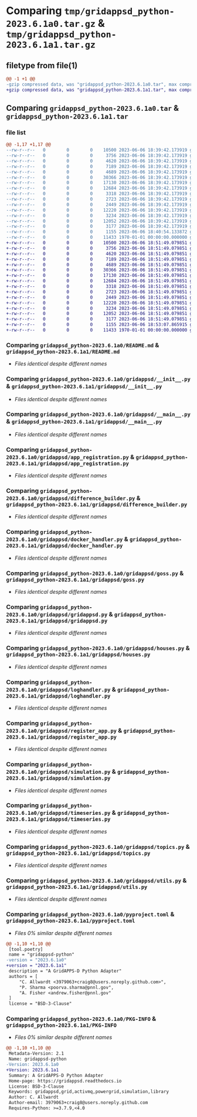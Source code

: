 # Comparing `tmp/gridappsd_python-2023.6.1a0.tar.gz` & `tmp/gridappsd_python-2023.6.1a1.tar.gz`

## filetype from file(1)

```diff
@@ -1 +1 @@
-gzip compressed data, was "gridappsd_python-2023.6.1a0.tar", max compression
+gzip compressed data, was "gridappsd_python-2023.6.1a1.tar", max compression
```

## Comparing `gridappsd_python-2023.6.1a0.tar` & `gridappsd_python-2023.6.1a1.tar`

### file list

```diff
@@ -1,17 +1,17 @@
--rw-r--r--   0        0        0    10500 2023-06-06 18:39:42.173919 gridappsd_python-2023.6.1a0/README.md
--rw-r--r--   0        0        0     3756 2023-06-06 18:39:42.173919 gridappsd_python-2023.6.1a0/gridappsd/__init__.py
--rw-r--r--   0        0        0     4620 2023-06-06 18:39:42.173919 gridappsd_python-2023.6.1a0/gridappsd/__main__.py
--rw-r--r--   0        0        0     7189 2023-06-06 18:39:42.173919 gridappsd_python-2023.6.1a0/gridappsd/app_registration.py
--rw-r--r--   0        0        0     4689 2023-06-06 18:39:42.173919 gridappsd_python-2023.6.1a0/gridappsd/difference_builder.py
--rw-r--r--   0        0        0    30366 2023-06-06 18:39:42.173919 gridappsd_python-2023.6.1a0/gridappsd/docker_handler.py
--rw-r--r--   0        0        0    17130 2023-06-06 18:39:42.173919 gridappsd_python-2023.6.1a0/gridappsd/goss.py
--rw-r--r--   0        0        0    12684 2023-06-06 18:39:42.173919 gridappsd_python-2023.6.1a0/gridappsd/gridappsd.py
--rw-r--r--   0        0        0     3318 2023-06-06 18:39:42.173919 gridappsd_python-2023.6.1a0/gridappsd/houses.py
--rw-r--r--   0        0        0     2723 2023-06-06 18:39:42.173919 gridappsd_python-2023.6.1a0/gridappsd/loghandler.py
--rw-r--r--   0        0        0     2449 2023-06-06 18:39:42.173919 gridappsd_python-2023.6.1a0/gridappsd/register_app.py
--rw-r--r--   0        0        0    12220 2023-06-06 18:39:42.173919 gridappsd_python-2023.6.1a0/gridappsd/simulation.py
--rw-r--r--   0        0        0     3234 2023-06-06 18:39:42.173919 gridappsd_python-2023.6.1a0/gridappsd/timeseries.py
--rw-r--r--   0        0        0    12052 2023-06-06 18:39:42.173919 gridappsd_python-2023.6.1a0/gridappsd/topics.py
--rw-r--r--   0        0        0     3177 2023-06-06 18:39:42.173919 gridappsd_python-2023.6.1a0/gridappsd/utils.py
--rw-r--r--   0        0        0     1155 2023-06-06 18:40:54.133872 gridappsd_python-2023.6.1a0/pyproject.toml
--rw-r--r--   0        0        0    11433 1970-01-01 00:00:00.000000 gridappsd_python-2023.6.1a0/PKG-INFO
+-rw-r--r--   0        0        0    10500 2023-06-06 18:51:49.079851 gridappsd_python-2023.6.1a1/README.md
+-rw-r--r--   0        0        0     3756 2023-06-06 18:51:49.079851 gridappsd_python-2023.6.1a1/gridappsd/__init__.py
+-rw-r--r--   0        0        0     4620 2023-06-06 18:51:49.079851 gridappsd_python-2023.6.1a1/gridappsd/__main__.py
+-rw-r--r--   0        0        0     7189 2023-06-06 18:51:49.079851 gridappsd_python-2023.6.1a1/gridappsd/app_registration.py
+-rw-r--r--   0        0        0     4689 2023-06-06 18:51:49.079851 gridappsd_python-2023.6.1a1/gridappsd/difference_builder.py
+-rw-r--r--   0        0        0    30366 2023-06-06 18:51:49.079851 gridappsd_python-2023.6.1a1/gridappsd/docker_handler.py
+-rw-r--r--   0        0        0    17130 2023-06-06 18:51:49.079851 gridappsd_python-2023.6.1a1/gridappsd/goss.py
+-rw-r--r--   0        0        0    12684 2023-06-06 18:51:49.079851 gridappsd_python-2023.6.1a1/gridappsd/gridappsd.py
+-rw-r--r--   0        0        0     3318 2023-06-06 18:51:49.079851 gridappsd_python-2023.6.1a1/gridappsd/houses.py
+-rw-r--r--   0        0        0     2723 2023-06-06 18:51:49.079851 gridappsd_python-2023.6.1a1/gridappsd/loghandler.py
+-rw-r--r--   0        0        0     2449 2023-06-06 18:51:49.079851 gridappsd_python-2023.6.1a1/gridappsd/register_app.py
+-rw-r--r--   0        0        0    12220 2023-06-06 18:51:49.079851 gridappsd_python-2023.6.1a1/gridappsd/simulation.py
+-rw-r--r--   0        0        0     3234 2023-06-06 18:51:49.079851 gridappsd_python-2023.6.1a1/gridappsd/timeseries.py
+-rw-r--r--   0        0        0    12052 2023-06-06 18:51:49.079851 gridappsd_python-2023.6.1a1/gridappsd/topics.py
+-rw-r--r--   0        0        0     3177 2023-06-06 18:51:49.079851 gridappsd_python-2023.6.1a1/gridappsd/utils.py
+-rw-r--r--   0        0        0     1155 2023-06-06 18:53:07.865915 gridappsd_python-2023.6.1a1/pyproject.toml
+-rw-r--r--   0        0        0    11433 1970-01-01 00:00:00.000000 gridappsd_python-2023.6.1a1/PKG-INFO
```

### Comparing `gridappsd_python-2023.6.1a0/README.md` & `gridappsd_python-2023.6.1a1/README.md`

 * *Files identical despite different names*

### Comparing `gridappsd_python-2023.6.1a0/gridappsd/__init__.py` & `gridappsd_python-2023.6.1a1/gridappsd/__init__.py`

 * *Files identical despite different names*

### Comparing `gridappsd_python-2023.6.1a0/gridappsd/__main__.py` & `gridappsd_python-2023.6.1a1/gridappsd/__main__.py`

 * *Files identical despite different names*

### Comparing `gridappsd_python-2023.6.1a0/gridappsd/app_registration.py` & `gridappsd_python-2023.6.1a1/gridappsd/app_registration.py`

 * *Files identical despite different names*

### Comparing `gridappsd_python-2023.6.1a0/gridappsd/difference_builder.py` & `gridappsd_python-2023.6.1a1/gridappsd/difference_builder.py`

 * *Files identical despite different names*

### Comparing `gridappsd_python-2023.6.1a0/gridappsd/docker_handler.py` & `gridappsd_python-2023.6.1a1/gridappsd/docker_handler.py`

 * *Files identical despite different names*

### Comparing `gridappsd_python-2023.6.1a0/gridappsd/goss.py` & `gridappsd_python-2023.6.1a1/gridappsd/goss.py`

 * *Files identical despite different names*

### Comparing `gridappsd_python-2023.6.1a0/gridappsd/gridappsd.py` & `gridappsd_python-2023.6.1a1/gridappsd/gridappsd.py`

 * *Files identical despite different names*

### Comparing `gridappsd_python-2023.6.1a0/gridappsd/houses.py` & `gridappsd_python-2023.6.1a1/gridappsd/houses.py`

 * *Files identical despite different names*

### Comparing `gridappsd_python-2023.6.1a0/gridappsd/loghandler.py` & `gridappsd_python-2023.6.1a1/gridappsd/loghandler.py`

 * *Files identical despite different names*

### Comparing `gridappsd_python-2023.6.1a0/gridappsd/register_app.py` & `gridappsd_python-2023.6.1a1/gridappsd/register_app.py`

 * *Files identical despite different names*

### Comparing `gridappsd_python-2023.6.1a0/gridappsd/simulation.py` & `gridappsd_python-2023.6.1a1/gridappsd/simulation.py`

 * *Files identical despite different names*

### Comparing `gridappsd_python-2023.6.1a0/gridappsd/timeseries.py` & `gridappsd_python-2023.6.1a1/gridappsd/timeseries.py`

 * *Files identical despite different names*

### Comparing `gridappsd_python-2023.6.1a0/gridappsd/topics.py` & `gridappsd_python-2023.6.1a1/gridappsd/topics.py`

 * *Files identical despite different names*

### Comparing `gridappsd_python-2023.6.1a0/gridappsd/utils.py` & `gridappsd_python-2023.6.1a1/gridappsd/utils.py`

 * *Files identical despite different names*

### Comparing `gridappsd_python-2023.6.1a0/pyproject.toml` & `gridappsd_python-2023.6.1a1/pyproject.toml`

 * *Files 0% similar despite different names*

```diff
@@ -1,10 +1,10 @@
 [tool.poetry]
 name = "gridappsd-python"
-version = "2023.6.1a0"
+version = "2023.6.1a1"
 description = "A GridAPPS-D Python Adapter"
 authors = [
     "C. Allwardt <3979063+craig8@users.noreply.github.com>",
     "P. Sharma <poorva.sharma@pnnl.gov",
     "A. Fisher <andrew.fisher@pnnl.gov"
 ]
 license = "BSD-3-Clause"
```

### Comparing `gridappsd_python-2023.6.1a0/PKG-INFO` & `gridappsd_python-2023.6.1a1/PKG-INFO`

 * *Files 0% similar despite different names*

```diff
@@ -1,10 +1,10 @@
 Metadata-Version: 2.1
 Name: gridappsd-python
-Version: 2023.6.1a0
+Version: 2023.6.1a1
 Summary: A GridAPPS-D Python Adapter
 Home-page: https://gridappsd.readthedocs.io
 License: BSD-3-Clause
 Keywords: gridappsd,grid,activmq,powergrid,simulation,library
 Author: C. Allwardt
 Author-email: 3979063+craig8@users.noreply.github.com
 Requires-Python: >=3.7.9,<4.0
```

